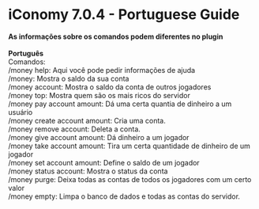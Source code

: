 # iConomy 7.0.4 - Portuguese Guide
**As informações sobre os comandos podem diferentes no plugin**<br><br>
**Português**<br>
Comandos:<br>
/money help: Aqui você pode pedir informações de ajuda<br>
/money: Mostra o saldo da sua conta<br>
/money account: Mostra o saldo da conta de outros jogadores<br>
/money top: Mostra quem são os mais ricos do servidor<br>
/money pay account amount: Dá uma certa quantia de dinheiro a um usuário<br>
/money create account amount: Cria uma conta.<br>
/money remove account: Deleta a conta.<br>
/money give account amount: Dá dinheiro a um jogador<br>
/money take account amount: Tira um certa quantidade de dinheiro de um jogador<br>
/money set account amount: Define o saldo de um jogador<br>
/money status account: Mostra o status da conta<br>
/money purge: Deixa todas as contas de todos os jogadores com um certo valor<br>
/money empty: Limpa o banco de dados e todas as contas do servidor.
